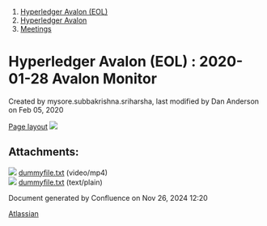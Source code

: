 1. [Hyperledger Avalon (EOL)](index.html)
2. [Hyperledger Avalon](Hyperledger-Avalon_17301509.html)
3. [Meetings](Meetings_17301616.html)

# Hyperledger Avalon (EOL) : 2020-01-28 Avalon Monitor

Created by mysore.subbakrishna.sriharsha, last modified by Dan Anderson on Feb 05, 2020

[Page layout](https://wiki.hyperledger.org/pages/resumedraft.action?draftId=29033222&draftShareId=14b15927-7919-43fe-a4bc-2ff933aede7a&) [![](attachments/thumbnails/17301651/17301653)](attachments/17301651/17301653.txt)

## Attachments:

![](images/icons/bullet_blue.gif) [dummyfile.txt](attachments/17301651/17301804.txt) (video/mp4)  
![](images/icons/bullet_blue.gif) [dummyfile.txt](attachments/17301651/17301653.txt) (text/plain)

Document generated by Confluence on Nov 26, 2024 12:20

[Atlassian](http://www.atlassian.com/)
